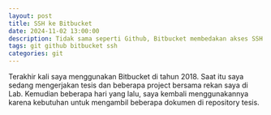 ```yaml
---
layout: post
title: SSH ke Bitbucket
date: 2024-11-02 13:00:00
description: Tidak sama seperti Github, Bitbucket membedakan akses SSH ke Repository, Project, dan Workspace. Sehingga jika seseorang salah memberikan akses, maka dia tidak bisa melakukan git push ke Repository. Hal ini yang pernah saya alami.
tags: git github bitbucket ssh
categories: git
---
```


Terakhir kali saya menggunakan Bitbucket di tahun 2018. Saat itu saya sedang mengerjakan tesis dan beberapa project bersama rekan saya di Lab. Kemudian beberapa hari yang lalu, saya kembali menggunakannya karena kebutuhan untuk mengambil beberapa dokumen di repository tesis.